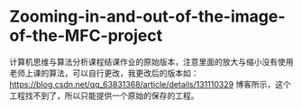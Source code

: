 # Zooming-in-and-out-of-the-image-of-the-MFC-project
计算机思维与算法分析课程结课作业的原始版本，注意里面的放大与缩小没有使用老师上课的算法，可以自行更改，我更改后的版本如：https://blog.csdn.net/qq_63831368/article/details/131110329
博客所示，这个工程找不到了，所以只能提供一个原始的保存的工程。
